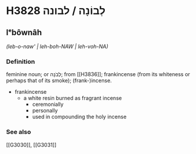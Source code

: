 # H3828 לְבוֹנָה / לבונה

## lᵉbôwnâh

_(leb-o-naw' | leh-boh-NAW | leh-voh-NA)_

### Definition

feminine noun; or לְבֹנָה; from [[H3836]]; frankincense (from its whiteness or perhaps that of its smoke); (frank-)incense.

- frankincense
    - a white resin burned as fragrant incense
        - ceremonially
        - personally
        - used in compounding the holy incense
### See also

[[G3030]], [[G3031]]

